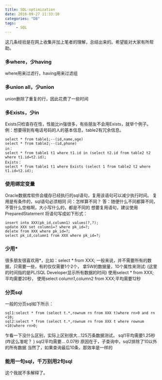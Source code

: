 ```yaml
---
title: SQL-optimization
date: 2016-09-27 11:33:10
categories: "DB"
tags: 
     - SQL
---
```


这几条经验是在网上收集并加上笔者的理解，总结出来的。希望能对大家有所帮助。

<!-- more -->


### 多where，少having
where用来过滤行，having用来过滤组
### 多union all，少union
union删除了重复的行，因此花费了一些时间
### 多Exists，少in
Exists只检查存在性，性能比in强很多，有些朋友不会用Exists，就举个例子。
例：想要得到有电话号码的人的基本信息，table2有冗余信息。
```
select * from table1;--(id,name,age)
select * from table2;--(id,phone)
in：
select * from table1 t1 where t1.id in (select t2.id from table2 t2 where t1.id=t2.id);
Exists：
select * from table1 t1 where Exists (select 1 from table2 t2 where t1.id=t2.id);
```
### 使用绑定变量
Oracle数据库软件会缓存已经执行的sql语句，复用该语句可以减少执行时间。
复用是有条件的，sql语句必须相同
问：怎样算不同？
答：随便什么不同都算不同，不管什么空格啊，大小写什么的，都是不同的
想要复用语句，建议使用PreparedStatement
将语句写成如下形式：
```
insert into XXX(pk_id,column1) values(?,?);
update XXX set column1=? where pk_id=?;
delete from XXX where pk_id=?;
select pk_id,column1 from XXX where pk_id=?;
```
### 少用*
很多朋友很喜欢用*，比如：select * from XXX;
一般来说，并不需要所有的数据，只需要一些，有的仅仅需要1个2个，
拿5W的数据量，10个属性来测试:
(这里的时间指的是PL/SQL Developer显示所有数据的时间)
使用select * from XXX;平均需要20秒，
使用select column1,column2 from XXX;平均需要12秒
### 分页sql
一般的分页sql如下所示：
```
sql1:select * from (select t.*,rownum rn from XXX t)where rn>0 and rn <10;
sql2:select * from (select t.*,rownum rn from XXX t where rownum <10)where rn>0;
```
乍看一下没什么区别，实际上区别很大...125万条数据测试，
sql1平均需要1.25秒(咋这么准呢？ )
sql2平均需要... 0.07秒
原因在于，子查询中，sql2排除了10以外的所有数据
当然了，如果查询最后10条，那效率是一样的
### 能用一句sql，千万别用2句sql

这个我就不多解释了。